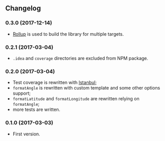 ## Changelog

### 0.3.0 (2017-12-14)

- [Rollup](https://rollupjs.org/) is used to build the library for multiple targets.

### 0.2.1 (2017-03-04)

- `.idea` and `coverage` directories are excluded from NPM package.

### 0.2.0 (2017-03-04)

- Test coverage is rewritten with [Istanbul](https://istanbul.js.org/);
- `formatAngle` is rewritten with custom template and some other options support;
- `formatLatitude` and `formatLongitude` are rewritten relying on `formatAngle`;
- more tests are written.

### 0.1.0 (2017-03-03)

- First version.
